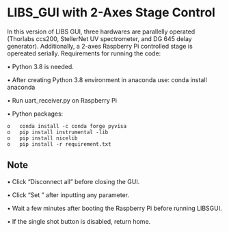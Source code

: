 # LIBS_GUI with 2-Axes Stage Control
In this version of LIBS GUI, three hardwares are parallelly operated (Thorlabs ccs200, StellerNet UV spectrometer, and DG 645 delay generator). Additionally, a 2-axes Raspberry Pi controlled stage is opereated serially. Requirements for running the code:

•	Python 3.8 is needed.

•	After creating Python 3.8 environment in anaconda use: conda install anaconda

• Run uart_receiver.py on Raspberry Pi 

•	Python packages:

    o	conda install -c conda forge pyvisa
    o	pip install instrumental -lib
    o	pip install nicelib
    o	pip install -r requirement.txt 
    
## Note

•	Click “Disconnect all” before closing the GUI.

•	Click “Set ” after inputting any parameter.

• Wait a few minutes after booting the Raspberry Pi before running LIBSGUI.

• If the single shot button is disabled, return home.

